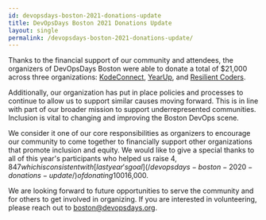 ```yaml
---
id: devopsdays-boston-2021-donations-update
title: DevOpsDays Boston 2021 Donations Update
layout: single
permalink: /devopsdays-boston-2021-donations-update/
---
```


Thanks to the financial support of our community and attendees, the organizers of DevOpsDays Boston were able to donate a total of $21,000 across three organizations: [KodeConnect](http://www.kodeconnect.org/), [YearUp](http://yearup.org/), and [Resilient Coders](http://www.resilientcoders.org/).

Additionally, our organization has put in place policies and processes to continue to allow us to support similar causes moving forward. This is in line with part of our broader mission to support underrepresented communities. Inclusion is vital to changing and improving the Boston DevOps scene.

We consider it one of our core responsibilities as organizers to encourage our community to come together to financially support other organizations that promote inclusion and equity. We would like to give a special thanks to all of this year's participants who helped us raise $4,847 which is consistent with [last year's goal](/devopsdays-boston-2020-donations-update/) of donating 100% of net ticket proceeds. Based on other revenue and new policy measures, we were able to more than match that with an additional ~$16,000.

We are looking forward to future opportunities to serve the community and for others to get involved in organizing. If you are interested in volunteering, please reach out to [boston@devopsdays.org](mailto:boston@devopsdays.org).
